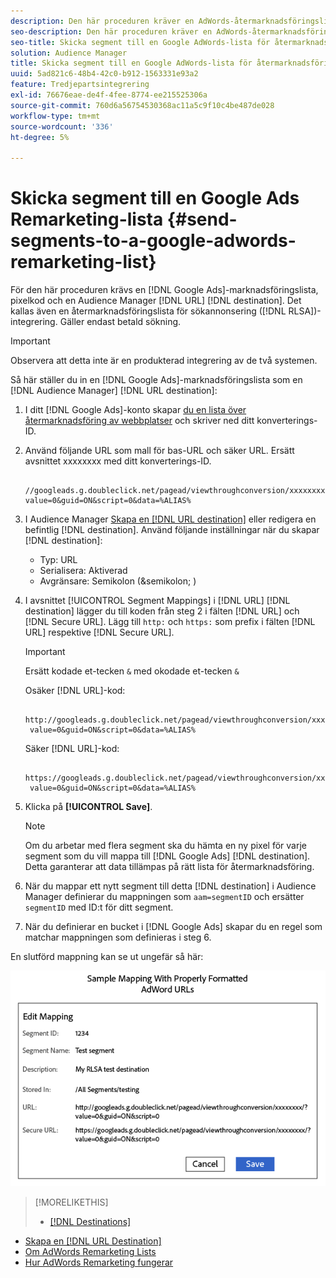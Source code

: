 ```yaml
---
description: Den här proceduren kräver en AdWords-återmarknadsföringslista, pixelkod och ett Audience Manager URL-mål. Det kallas även en återmarknadsföringslista för integrering av sökannonser (RLSA). Gäller endast betald sökning.
seo-description: Den här proceduren kräver en AdWords-återmarknadsföringslista, pixelkod och ett Audience Manager URL-mål. Det kallas även en återmarknadsföringslista för integrering av sökannonser (RLSA). Gäller endast betald sökning.
seo-title: Skicka segment till en Google AdWords-lista för återmarknadsföring
solution: Audience Manager
title: Skicka segment till en Google AdWords-lista för återmarknadsföring
uuid: 5ad821c6-48b4-42c0-b912-1563331e93a2
feature: Tredjepartsintegrering
exl-id: 76676eae-de4f-4fee-8774-ee215525306a
source-git-commit: 760d6a56754530368ac11a5c9f10c4be487de028
workflow-type: tm+mt
source-wordcount: '336'
ht-degree: 5%

---
```


# Skicka segment till en Google Ads Remarketing-lista {#send-segments-to-a-google-adwords-remarketing-list}

För den här proceduren krävs en [!DNL Google Ads]-marknadsföringslista, pixelkod och en Audience Manager [!DNL URL] [!DNL destination]. Det kallas även en återmarknadsföringslista för sökannonsering ([!DNL RLSA])-integrering. Gäller endast betald sökning.

>[!IMPORTANT]
>Observera att detta inte är en produkterad integrering av de två systemen.

Så här ställer du in en [!DNL Google Ads]-marknadsföringslista som en [!DNL Audience Manager] [!DNL URL destination]:

1. I ditt [!DNL Google Ads]-konto skapar [du en lista över återmarknadsföring av webbplatser](https://support.google.com/adwords/answer/2454064?hl=en) och skriver ned ditt konverterings-ID.
1. Använd följande URL som mall för bas-URL och säker URL. Ersätt avsnittet xxxxxxxx med ditt konverterings-ID.

   ```
    //googleads.g.doubleclick.net/pagead/viewthroughconversion/xxxxxxxx/?value=0&guid=ON&script=0&data=%ALIAS%
   ```

1. I Audience Manager [Skapa en [!DNL URL destination]](../../features/destinations/create-url-destination.md) eller redigera en befintlig [!DNL destination]. Använd följande inställningar när du skapar [!DNL destination]:
   * Typ: URL
   * Serialisera: Aktiverad
   * Avgränsare: Semikolon (&amp;semikolon; )

1. I avsnittet [!UICONTROL Segment Mappings] i [!DNL URL] [!DNL destination] lägger du till koden från steg 2 i fälten [!DNL URL] och [!DNL Secure URL]. Lägg till `http:` och `https:` som prefix i fälten [!DNL URL] respektive [!DNL Secure URL].

   >[!IMPORTANT]
   >
   >Ersätt kodade et-tecken `&` med okodade et-tecken `&`

   Osäker [!DNL URL]-kod:

   ```
    http://googleads.g.doubleclick.net/pagead/viewthroughconversion/xxxxxxxx/?
    value=0&guid=ON&script=0&data=%ALIAS%
   ```

   Säker [!DNL URL]-kod:

   ```
    https://googleads.g.doubleclick.net/pagead/viewthroughconversion/xxxxxxxx/?
    value=0&guid=ON&script=0&data=%ALIAS%
   ```

1. Klicka på **[!UICONTROL Save]**.

   >[!NOTE]
   >
   >Om du arbetar med flera segment ska du hämta en ny pixel för varje segment som du vill mappa till [!DNL Google Ads] [!DNL destination]. Detta garanterar att data tillämpas på rätt lista för återmarknadsföring.

1. När du mappar ett nytt segment till detta [!DNL destination] i Audience Manager definierar du mappningen som `aam=segmentID` och ersätter `segmentID` med ID:t för ditt segment.
1. När du definierar en bucket i [!DNL Google Ads] skapar du en regel som matchar mappningen som definieras i steg 6.

En slutförd mappning kan se ut ungefär så här:

![](../assets/rlsa_mapping.png)

>[!MORELIKETHIS]
>
>* [[!DNL Destinations]](../../features/destinations/destinations.md)
* [Skapa en [!DNL URL Destination]](../../features/destinations/create-url-destination.md)
* [Om AdWords Remarketing Lists](https://support.google.com/adwords/answer/2472738)
* [Hur AdWords Remarketing fungerar](https://support.google.com/adwords/answer/2454000)

